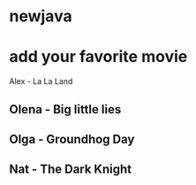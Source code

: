 # newjava

# add your favorite movie
Alex - La La Land
## Olena - Big little lies
## Olga - Groundhog Day
## Nat - The Dark Knight
